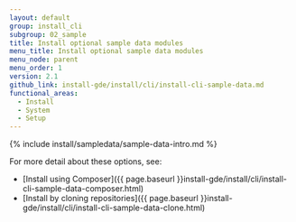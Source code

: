 ```yaml
---
layout: default
group: install_cli
subgroup: 02_sample
title: Install optional sample data modules
menu_title: Install optional sample data modules
menu_node: parent
menu_order: 1
version: 2.1
github_link: install-gde/install/cli/install-cli-sample-data.md
functional_areas:
  - Install
  - System
  - Setup
---
```


{% include install/sampledata/sample-data-intro.md %}


For more detail about these options, see: 

*	[Install using Composer]({{ page.baseurl }}install-gde/install/cli/install-cli-sample-data-composer.html)
*	[Install by cloning repositories]({{ page.baseurl }}install-gde/install/cli/install-cli-sample-data-clone.html)
